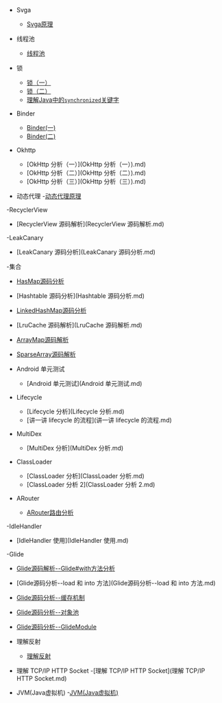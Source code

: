 - Svga
  - [Svga原理](Svga原理.md) 

- 线程池
  - [线程池](线程池.md) 

- 锁
  - [锁（一）](锁（一）.md) 
  - [锁（二）](锁（二）.md) 
  - [理解Java中的`synchronized`关键字](理解Java中的`synchronized`关键字.md)
  
- Binder
  - [Binder(一)](Binder（一）.md) 
  - [Binder(二)](Binder（二）.md) 
  
- Okhttp
  - [OkHttp 分析（一）](OkHttp 分析（一）).md) 
  - [OkHttp 分析（二）](OkHttp 分析（二）).md) 
  - [OkHttp 分析（三）](OkHttp 分析（三）).md) 

- 动态代理
  -[动态代理原理](动态代理原理.md)

-RecyclerView
  - [RecyclerView 源码解析](RecyclerView 源码解析.md) 

-LeakCanary 
  - [LeakCanary 源码分析](LeakCanary 源码分析.md) 

-集合
  - [HasMap源码分析](HasMap源码分析.md) 
  - [Hashtable 源码分析](Hashtable 源码分析.md) 
  - [LinkedHashMap源码分析](LinkedHashMap源码分析.md) 
  - [LruCache 源码解析](LruCache 源码解析.md) 
  - [ArrayMap源码解析](ArrayMap源码解析.md) 
  - [SparseArray源码解析](SparseArray源码解析.md) 

- Android 单元测试
  - [Android 单元测试](Android 单元测试.md)
  
- Lifecycle 
  - [Lifecycle 分析](Lifecycle 分析.md)
  - [讲一讲 lifecycle 的流程](讲一讲 lifecycle 的流程.md)

- MultiDex 
  - [MultiDex 分析](MultiDex 分析.md)

- ClassLoader 
  - [ClassLoader 分析](ClassLoader 分析.md)
  - [ClassLoader 分析 2](ClassLoader 分析 2.md)

- ARouter
  - [ARouter路由分析](ARouter路由分析.md)

-IdleHandler 
  - [IdleHandler 使用](IdleHandler 使用.md)

-Glide
  - [Glide源码解析--Glide#with方法分析](Glide源码解析--Glide#with方法分析.md) 
  - [Glide源码分析--load 和 into 方法](Glide源码分析--load 和 into 方法.md) 
  - [Glide源码分析--缓存机制](Glide源码分析--缓存机制.md) 
  - [Glide源码分析--对象池](Glide源码分析--对象池.md) 
  - [Glide源码分析--GlideModule](Glide源码分析--GlideModule.md)  

- 理解反射
  - [理解反射](理解反射.md)  

- 理解 TCP/IP HTTP Socket
  -[理解 TCP/IP HTTP Socket](理解 TCP/IP HTTP Socket.md)
  
- JVM(Java虚拟机)
  -[JVM(Java虚拟机)](JVM(Java虚拟机).md)
